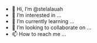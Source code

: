 - 👋 Hi, I’m @stelalauah
- 👀 I’m interested in ...
- 🌱 I’m currently learning ...
- 💞️ I’m looking to collaborate on ...
- 📫 How to reach me ...

<!---
stelalauah/stelalauah is a ✨ special ✨ repository because its `README.md` (this file) appears on your GitHub profile.
You can click the Preview link to take a look at your changes.
--->
